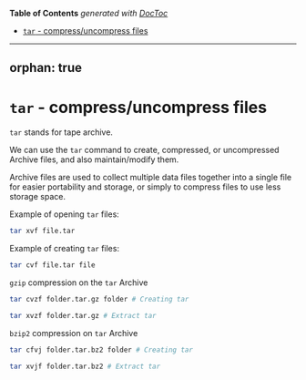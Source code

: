 <!-- START doctoc generated TOC please keep comment here to allow auto update -->
<!-- DON'T EDIT THIS SECTION, INSTEAD RE-RUN doctoc TO UPDATE -->
**Table of Contents**  *generated with [DocToc](https://github.com/thlorenz/doctoc)*

- [`tar` - compress/uncompress files](#tar---compressuncompress-files)

<!-- END doctoc generated TOC please keep comment here to allow auto update -->

---
orphan: true
---

# `tar` - compress/uncompress files

`tar` stands for tape archive.

We can use the `tar` command to create, compressed, or uncompressed Archive files, and also maintain/modify them.

Archive files are used to collect multiple data files together into a single file for easier portability and storage, or simply to compress files to use less storage space. 

Example of opening `tar` files:

```bash
tar xvf file.tar
```

Example of creating `tar` files:

```bash
tar cvf file.tar file
```

`gzip` compression on the `tar` Archive

```bash
tar cvzf folder.tar.gz folder # Creating tar

tar xvzf folder.tar.gz # Extract tar 
```

`bzip2` compression on `tar` Archive

```bash
tar cfvj folder.tar.bz2 folder # Creating tar

tar xvjf folder.tar.bz2 # Extract tar
```
